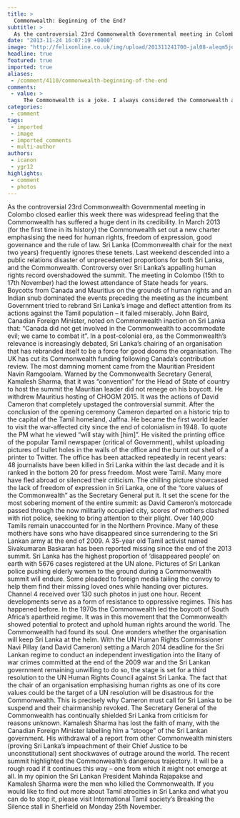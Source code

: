 ```yaml
---
title: >
  Commonwealth: Beginning of the End?
subtitle: >
  As the controversial 23rd Commonwealth Governmental meeting in Colombo closed earlier this week there was widespread feeling that the Commonwealth has suffered a huge dent in its credibility. In March 2013 (for the first time in its history) the Commonwealth set out a new charter...
date: "2013-11-24 16:07:19 +0000"
image: "http://felixonline.co.uk/img/upload/201311241700-jal08-aleqm5jom4uzxshi3birmrwf0cu1jdgxbq-(1).jpg"
headline: true
featured: true
imported: true
aliases:
 - /comment/4110/commonwealth-beginning-of-the-end
comments:
 - value: >
     The Commonwealth is a joke. I always considered the Commonwealth an organization consisting of rapists and their Victims. It’s existence is an insult to the people of former british colonies.,The Sinhala Buddhist Apartheid regimes' motives is to eliminate the Tamils from Eelam. <br>We salute David Cameron who boldly visited the Jaffna and seen firsthand the Sinhala oppression against the Tamils, refugee camps in deplorable condition, attack on the free media, human rights defenders, Christian priests. David Cameron who took the global media with him to collect evidences of oppression, the denial of rule of law, democratic rights, freedom, human rights and Justice. <br>A War criminal is appointed as a Governor of Tamil areas to continue terrorizes the Tamils. War criminals are appointed as diplomats regime in most countries. <br>The world has to unite to end the over 65 years of Sinhala Buddhist Apartheid State oppression and ethnic cleansing the minority Tamils by forcefully conducting an independent internationa
categories:
 - comment
tags:
 - imported
 - image
 - imported_comments
 - multi-author
authors:
 - icanon
 - ygr12
highlights:
 - comment
 - photos
---
```


As the controversial 23rd Commonwealth Governmental meeting in Colombo closed earlier this week there was widespread feeling that the Commonwealth has suffered a huge dent in its credibility. In March 2013 (for the first time in its history) the Commonwealth set out a new charter emphasising the need for human rights, freedom of expression, good governance and the rule of law. Sri Lanka (Commonwealth chair for the next two years) frequently ignores these tenets.
 Last weekend descended into a public relations disaster of unprecedented proportions for both Sri Lanka, and the Commonwealth.
 Controversy over Sri Lanka’s appalling human rights record overshadowed the summit. The meeting in Colombo (15th to 17th November) had the lowest attendance of State heads for years. Boycotts from Canada and Mauritius on the grounds of human rights and an Indian snub dominated the events preceding the meeting as the incumbent Government tried to rebrand Sri Lanka’s image and deflect attention from its actions against the Tamil population – it failed miserably.
 John Baird, Canadian Foreign Minister, noted on Commonwealth inaction on Sri Lanka that: “Canada did not get involved in the Commonwealth to accommodate evil; we came to combat it”. In a post-colonial era, as the Commonwealth’s relevance is increasingly debated, Sri Lanka’s chairing of an organisation that has rebranded itself to be a force for good dooms the organisation. The UK has cut its Commonwealth funding following Canada’s contribution review. The most damning moment came from the Mauritian President Navin Ramgoolam. Warned by the Commonwealth Secretary General, Kamalesh Sharma, that it was “convention” for the Head of State of country to host the summit the Mauritian leader did not renege on his boycott. He withdrew Mauritius hosting of CHOGM 2015.
 It was the actions of David Cameron that completely upstaged the controversial summit. After the conclusion of the opening ceremony Cameron departed on a historic trip to the capital of the Tamil homeland, Jaffna. He became the first world leader to visit the war-affected city since the end of colonialism in 1948. To quote the PM what he viewed “will stay with [him]”. He visited the printing office of the popular Tamil newspaper (critical of Government), whilst uploading pictures of bullet holes in the walls of the office and the burnt out shell of a printer to Twitter. The office has been attacked repeatedly in recent years: 48 journalists have been killed in Sri Lanka within the last decade and it is ranked in the bottom 20 for press freedom. Most were Tamil. Many more have fled abroad or silenced their criticism. The chilling picture showcased the lack of freedom of expression in Sri Lanka, one of the “core values of the Commonwealth” as the Secretary General put it. It set the scene for the most sobering moment of the entire summit: as David Cameron’s motorcade passed through the now militarily occupied city, scores of mothers clashed with riot police, seeking to bring attention to their plight. Over 140,000 Tamils remain unaccounted for in the Northern Province. Many of these mothers have sons who have disappeared since surrendering to the Sri Lankan army at the end of 2009. A 35-year old Tamil activist named Sivakumaran Baskaran has been reported missing since the end of the 2013 summit. Sri Lanka has the highest proportion of ‘disappeared people’ on earth with 5676 cases registered at the UN alone. Pictures of Sri Lankan police pushing elderly women to the ground during a Commonwealth summit will endure. Some pleaded to foreign media tailing the convoy to help them find their missing loved ones while handing over pictures. Channel 4 received over 130 such photos in just one hour.
 Recent developments serve as a form of resistance to oppressive regimes. This has happened before. In the 1970s the Commonwealth led the boycott of South Africa’s apartheid regime. It was in this movement that the Commonwealth showed potential to protect and uphold human rights around the world. The Commonwealth had found its soul. One wonders whether the organisation will keep Sri Lanka at the helm. With the UN Human Rights Commissioner Navi Pillay (and David Cameron) setting a March 2014 deadline for the Sri Lankan regime to conduct an independent investigation into the litany of war crimes committed at the end of the 2009 war and the Sri Lankan government remaining unwilling to do so, the stage is set for a third resolution to the UN Human Rights Council against Sri Lanka. The fact that the chair of an organisation emphasising human rights as one of its core values could be the target of a UN resolution will be disastrous for the Commonwealth. This is precisely why Cameron must call for Sri Lanka to be suspend and their chairmanship revoked.
 The Secretary General of the Commonwealth has continually shielded Sri Lanka from criticism for reasons unknown. Kamalesh Sharma has lost the faith of many, with the Canadian Foreign Minister labelling him a “stooge” of the Sri Lankan government. His withdrawal of a report from other Commonwealth ministers (proving Sri Lanka’s impeachment of their Chief Justice to be unconstitutional) sent shockwaves of outrage around the world. The recent summit highlighted the Commonwealth’s dangerous trajectory. It will be a rough road if it continues this way – one from which it might not emerge at all.
 In my opinion the Sri Lankan President Mahinda Rajapakse and Kamalesh Sharma were the men who killed the Commonwealth.
 If you would like to find out more about Tamil atrocities in Sri Lanka and what you can do to stop it, please visit International Tamil society’s Breaking the Silence stall in Sherfield on Monday 25th November.
